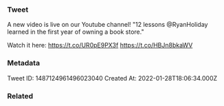 ### Tweet
A new video is live on our Youtube channel! "12 lessons @RyanHoliday learned in the first year of owning a book store." 

Watch it here: https://t.co/UR0pE9PX3f https://t.co/HBJn8bkaWV

### Metadata
Tweet ID: 1487124961496023040
Created At: 2022-01-28T18:06:34.000Z

### Related

